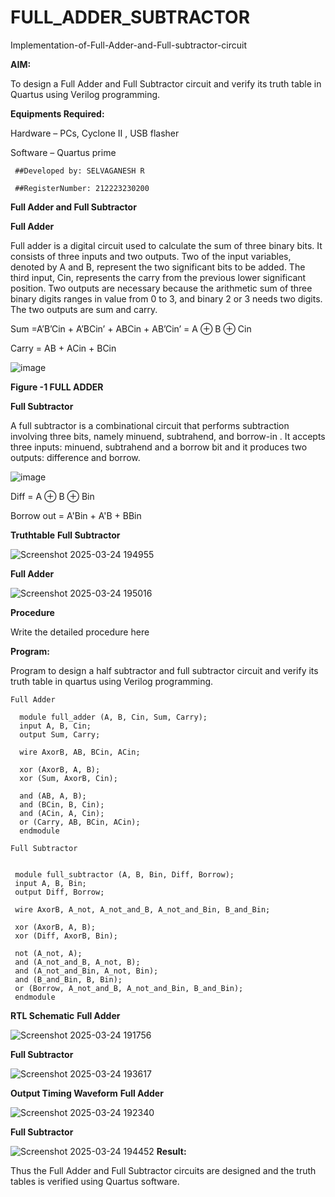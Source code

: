 # FULL_ADDER_SUBTRACTOR

Implementation-of-Full-Adder-and-Full-subtractor-circuit

**AIM:**

To design a Full Adder and Full Subtractor circuit and verify its truth table in Quartus using Verilog programming.

**Equipments Required:**

Hardware – PCs, Cyclone II , USB flasher

Software – Quartus prime

```
 ##Developed by: SELVAGANESH R
 
 ##RegisterNumber: 212223230200

```

**Full Adder and Full Subtractor**

**Full Adder**

Full adder is a digital circuit used to calculate the sum of three binary bits. It consists of three inputs and two outputs. Two of the input variables, denoted by A and B, represent the two significant bits to be added. The third input, Cin, represents the carry from the previous lower significant position. Two outputs are necessary because the arithmetic sum of three binary digits ranges in value from 0 to 3, and binary 2 or 3 needs two digits. The two outputs are sum and carry.

Sum =A’B’Cin + A’BCin’ + ABCin + AB’Cin’ = A ⊕ B ⊕ Cin 

Carry = AB + ACin + BCin

![image](https://github.com/naavaneetha/FULL_ADDER_SUBTRACTOR/assets/154305477/0f30ba51-5ffb-4198-845f-18e054f675e7)

**Figure -1 FULL ADDER**

**Full Subtractor**

A full subtractor is a combinational circuit that performs subtraction involving three bits, namely minuend, subtrahend, and borrow-in . It accepts three inputs: minuend, subtrahend and a borrow bit and it produces two outputs: difference and borrow.

![image](https://github.com/naavaneetha/FULL_ADDER_SUBTRACTOR/assets/154305477/02b24f51-ab51-4304-9ad6-7b81ffc1ead5)

Diff = A ⊕ B ⊕ Bin 

Borrow out = A'Bin + A'B + BBin

**Truthtable**
**Full Subtractor**

![Screenshot 2025-03-24 194955](https://github.com/user-attachments/assets/d6a8f9ad-489f-42a2-8c11-835f64cce0ac)

**Full Adder**

![Screenshot 2025-03-24 195016](https://github.com/user-attachments/assets/a10c4f05-cd54-4098-92aa-bcdfeee0e42c)

**Procedure**

Write the detailed procedure here

**Program:**

 Program to design a half subtractor and full subtractor circuit and verify its truth table in quartus using Verilog programming. 
 ```
Full Adder

   module full_adder (A, B, Cin, Sum, Carry); 
   input A, B, Cin;
   output Sum, Carry;

   wire AxorB, AB, BCin, ACin;

   xor (AxorB, A, B);           
   xor (Sum, AxorB, Cin);       

   and (AB, A, B);              
   and (BCin, B, Cin);          
   and (ACin, A, Cin);          
   or (Carry, AB, BCin, ACin);  
   endmodule

 Full Subtractor

  
  module full_subtractor (A, B, Bin, Diff, Borrow);
  input A, B, Bin;
  output Diff, Borrow;

  wire AxorB, A_not, A_not_and_B, A_not_and_Bin, B_and_Bin;

  xor (AxorB, A, B);               
  xor (Diff, AxorB, Bin);          

  not (A_not, A);                
  and (A_not_and_B, A_not, B);     
  and (A_not_and_Bin, A_not, Bin); 
  and (B_and_Bin, B, Bin);         
  or (Borrow, A_not_and_B, A_not_and_Bin, B_and_Bin); 
  endmodule
``` 


**RTL Schematic**
**Full Adder**

![Screenshot 2025-03-24 191756](https://github.com/user-attachments/assets/c4ee73bc-be52-4108-b2de-dbd5d75c95bd)

**Full Subtractor**

![Screenshot 2025-03-24 193617](https://github.com/user-attachments/assets/1f94574b-c59e-41f5-ab0f-cfb0b87e01f9)

**Output Timing Waveform**
**Full Adder**

![Screenshot 2025-03-24 192340](https://github.com/user-attachments/assets/d4865cb5-26a1-400a-a47d-309852ac43d0)

**Full Subtractor**

![Screenshot 2025-03-24 194452](https://github.com/user-attachments/assets/f83614cf-3a2f-4765-b53e-37280b34588f)
**Result:**

Thus the Full Adder and Full Subtractor circuits are designed and the truth tables is verified using Quartus software.



